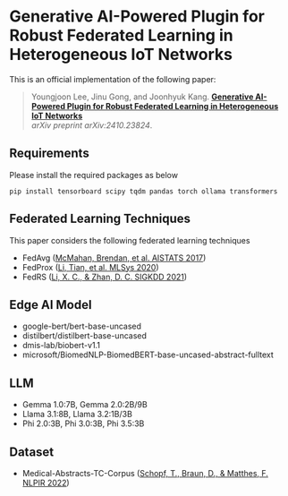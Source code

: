 # Generative AI-Powered Plugin for Robust Federated Learning in Heterogeneous IoT Networks

This is an official implementation of the following paper:
> Youngjoon Lee, Jinu Gong, and Joonhyuk Kang.
**[Generative AI-Powered Plugin for Robust Federated Learning in Heterogeneous IoT Networks](https://arxiv.org/abs/2410.23824)**  
_arXiv preprint arXiv:2410.23824_.

## Requirements
Please install the required packages as below

```pip install tensorboard scipy tqdm pandas torch ollama transformers```

## Federated Learning Techniques
This paper considers the following federated learning techniques
- FedAvg ([McMahan, Brendan, et al. AISTATS 2017](http://proceedings.mlr.press/v54/mcmahan17a?ref=https://githubhelp.com))
- FedProx ([Li, Tian, et al. MLSys 2020](https://proceedings.mlsys.org/paper/2020/hash/38af86134b65d0f10fe33d30dd76442e-Abstract.html))
- FedRS ([Li, X. C., & Zhan, D. C. SIGKDD 2021](https://dl.acm.org/doi/10.1145/3447548.3467254))

## Edge AI Model
- google-bert/bert-base-uncased
- distilbert/distilbert-base-uncased
- dmis-lab/biobert-v1.1
- microsoft/BiomedNLP-BiomedBERT-base-uncased-abstract-fulltext

## LLM
- Gemma 1.0:7B, Gemma 2.0:2B/9B
- Llama 3.1:8B, Llama 3.2:1B/3B
- Phi 2.0:3B, Phi 3.0:3B, Phi 3.5:3B

## Dataset
- Medical-Abstracts-TC-Corpus ([Schopf, T., Braun, D., & Matthes, F. NLPIR 2022](https://dl.acm.org/doi/abs/10.1145/3582768.3582795?casa_token=vmNfG1V1b8sAAAAA:oW1Kdt7H1adX5lHDrIEABSO942VNa7OBS1gw1eBZsLVrgbMyn_DZs7ZlO7hAk_XPnoL9S7ItZGg))
